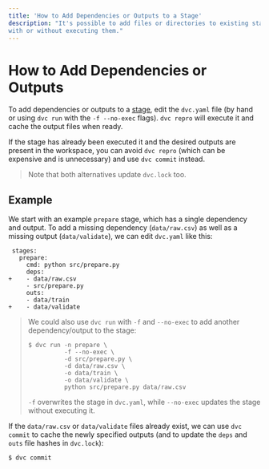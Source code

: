 ```yaml
---
title: 'How to Add Dependencies or Outputs to a Stage'
description: "It's possible to add files or directories to existing stages,
with or without executing them."
---
```


# How to Add Dependencies or Outputs

To add <abbr>dependencies</abbr> or <abbr>outputs</abbr> to a
[stage](/doc/command-reference/run), edit the `dvc.yaml` file (by hand or using
`dvc run` with the `-f --no-exec` flags). `dvc repro` will execute it and
<abbr>cache</abbr> the output files when ready.

If the stage has already been executed it and the desired outputs are present in
the <abbr>workspace</abbr>, you can avoid `dvc repro` (which can be expensive
and is unnecessary) and use `dvc commit` instead.

> Note that both alternatives update `dvc.lock` too.

## Example

We start with an example `prepare` stage, which has a single dependency and
output. To add a missing dependency (`data/raw.csv`) as well as a missing output
(`data/validate`), we can edit `dvc.yaml` like this:

```git
 stages:
   prepare:
     cmd: python src/prepare.py
     deps:
+    - data/raw.csv
     - src/prepare.py
     outs:
     - data/train
+    - data/validate
```

> We could also use `dvc run` with `-f` and `--no-exec` to add another
> dependency/output to the stage:
>
> ```dvc
> $ dvc run -n prepare \
>           -f --no-exec \
>           -d src/prepare.py \
>           -d data/raw.csv \
>           -o data/train \
>           -o data/validate \
>           python src/prepare.py data/raw.csv
> ```
>
> `-f` overwrites the stage in `dvc.yaml`, while `--no-exec` updates the stage
> without executing it.

If the `data/raw.csv` or `data/validate` files already exist, we can use
`dvc commit` to cache the newly specified outputs (and to update the `deps` and
`outs` file hashes in `dvc.lock`):

```dvc
$ dvc commit
```
